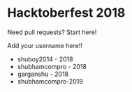 # Hacktoberfest 2018
Need pull requests? Start here!

Add your username here!!
- shuboy2014 - 2018
- shubhamcompro - 2018
- garganshu - 2018
- shubhamcompro-2019
